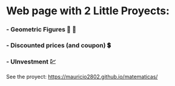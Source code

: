 # Web page with 2 Little Proyects:
### - Geometric Figures 🔳 📐 
### - Discounted prices (and coupon) 💲
### - UInvestment 💹

See the proyect: https://mauricio2802.github.io/matematicas/ 

